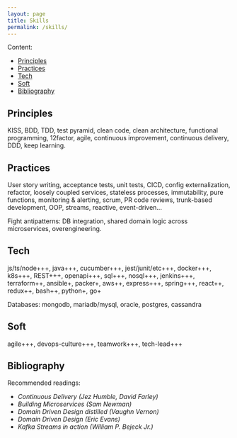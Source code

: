 ```yaml
---
layout: page
title: Skills
permalink: /skills/
---
```


Content:

- [Principles](#principles)
- [Practices](#practices)
- [Tech](#tech)
- [Soft](#soft)
- [Bibliography](#bibliography)

## Principles

KISS, BDD, TDD, test pyramid, clean code, clean architecture, functional programming, 12factor, agile, continuous improvement, continuous delivery, DDD, keep learning.

## Practices

User story writing, acceptance tests, unit tests, CICD, config externalization, refactor, loosely coupled services, stateless processes, immutability, pure functions, monitoring & alerting, scrum, PR code reviews, trunk-based development, OOP, streams, reactive, event-driven...

Fight antipatterns: DB integration, shared domain logic across microservices, overengineering.

## Tech

<!-- TODO replace pluses with stars? -->

js/ts/node+++, java+++, cucumber+++, jest/junit/etc+++, docker+++, k8s+++, REST+++, openapi+++, sql+++, nosql+++, jenkins+++, terraform++, ansible+, packer+, aws++, express+++, spring+++, react++, redux++, bash++, python+, go+

Databases: mongodb, mariadb/mysql, oracle, postgres, cassandra

## Soft

agile+++, devops-culture+++, teamwork+++, tech-lead+++

## Bibliography

Recommended readings:

- _Continuous Delivery (Jez Humble, David Farley)_
- _Building Microservices (Sam Newman)_
- _Domain Driven Design distilled (Vaughn Vernon)_
- _Domain Driven Design (Eric Evans)_
- _Kafka Streams in action (William P. Bejeck Jr.)_
